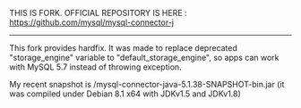 THIS IS FORK. OFFICIAL REPOSITORY IS HERE : https://github.com/mysql/mysql-connector-j

---------

This fork provides hardfix. It was made to replace deprecated "storage_engine" variable to "default_storage_engine", so apps can work with MySQL 5.7 instead of throwing exception.

My recent snapshot is /mysql-connector-java-5.1.38-SNAPSHOT-bin.jar
(it was compiled under Debian 8.1 x64 with JDKv1.5 and JDKv1.8)
